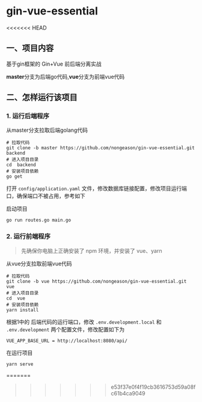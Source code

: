 # gin-vue-essential
<<<<<<< HEAD

## 一、项目内容

基于gin框架的 Gin+Vue 前后端分离实战

**master**分支为后端go代码,**vue**分支为前端vue代码


## 二、怎样运行该项目

### 1. 运行后端程序
> 

从master分支拉取后端golang代码
```shell
# 拉取代码
git clone -b master https://github.com/nongeason/gin-vue-essential.git backend
# 进入项目目录
cd  backend
# 安装项目依赖
go get
```
打开 `config/application.yaml` 文件，修改数据库链接配置，修改项目运行端口，确保端口不被占用，参考如下

启动项目
```
go run routes.go main.go
```

### 2. 运行前端程序
> 先确保你电脑上正确安装了 npm 环境，并安装了 vue、yarn
> 

从vue分支拉取前端vue代码
```shell
# 拉取代码
git clone -b vue https://github.com/nongeason/gin-vue-essential.git vue
# 进入项目目录
cd  vue
# 安装项目依赖
yarn install
```

根据1中的 后端代码的运行端口，修改 `.env.development.local` 和 `.env.development` 两个配置文件，修改配置如下为
```
VUE_APP_BASE_URL = http://localhost:8080/api/
```

在运行项目
```shell
yarn serve
```
=======
>>>>>>> e53f37e0f4f19cb3616753d59a08fc61b4ca9049
